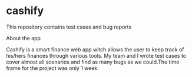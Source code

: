 # cashify
This repository contains test cases and bug reports 

About the app

Cashify is a smart finance web app witch allows the user to keep track of his/hers finances through various tools.
My team and I wrote test cases to cover almost all scenarios and find as many bugs as we could.The time frame for the project was only 1 week.
